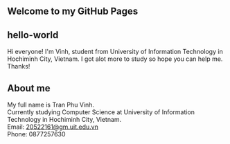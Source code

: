 ## Welcome to my GitHub Pages
## hello-world
Hi everyone! 
I'm Vinh, student from University of Information Technology in Hochiminh City, Vietnam. I got alot more to study so hope you can help me. Thanks! 

## About me
My full name is Tran Phu Vinh.\
Currently studying Computer Science at University of Information Technology in Hochiminh City, Vietnam.\
Email: 20522161@gm.uit.edu.vn\
Phone: 0877257630
